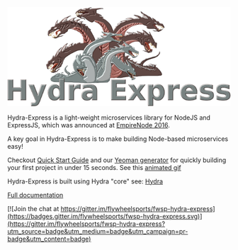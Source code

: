 ![logo](hydra-express.png)

Hydra-Express is a light-weight microservices library for NodeJS and ExpressJS, which was announced at [EmpireNode 2016](http://empirenode.org/).

A key goal in Hydra-Express is to make building Node-based microservices easy! 

Checkout [Quick Start Guide](quickstart.md) and our [Yeoman generator](https://github.com/flywheelsports/generator-fwsp-hydra) for quickly building your first project in under 15 seconds. See this [animated gif](microservice.gif)

Hydra-Express is built using Hydra "core" see: [Hydra](https://github.com/flywheelsports/fwsp-hydra)

[Full documentation](documentation.md)


[![Join the chat at https://gitter.im/flywheelsports/fwsp-hydra-express](https://badges.gitter.im/flywheelsports/fwsp-hydra-express.svg)](https://gitter.im/flywheelsports/fwsp-hydra-express?utm_source=badge&utm_medium=badge&utm_campaign=pr-badge&utm_content=badge)
